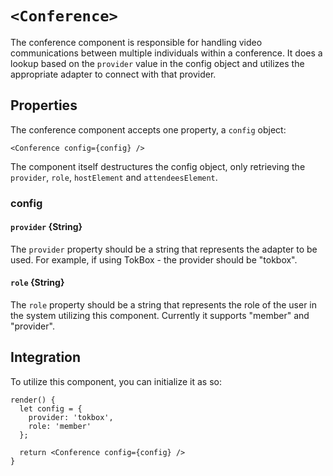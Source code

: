# `<Conference>`

The conference component is responsible for handling video
communications between multiple individuals within a conference. It does
a lookup based on the `provider` value in the config object and utilizes
the appropriate adapter to connect with that provider.

## Properties

The conference component accepts one property, a `config` object:

`<Conference config={config} />`

The component itself destructures the config object, only retrieving the `provider`, `role`, `hostElement` and `attendeesElement`.

### config

#### `provider` {String}

The `provider` property should be a string that represents the adapter
to be used. For example, if using TokBox - the provider should be
"tokbox".

#### `role` {String}

The `role` property should be a string that represents the role of the
user in the system utilizing this component. Currently it supports
"member" and "provider".

## Integration

To utilize this component, you can initialize it as so:

```
render() {
  let config = {
    provider: 'tokbox',
    role: 'member'
  };

  return <Conference config={config} />
}
```
